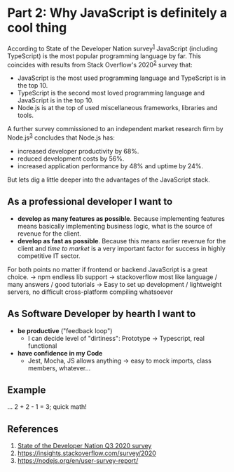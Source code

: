 # Part 2: Why JavaScript is definitely a cool thing

According to State of the Developer Nation survey<sup>[1](#References)</sup> JavaScript (including TypeScript) is the most popular programming language by far. This coincides with results from Stack Overflow's 2020<sup>[2](#References)</sup> survey that:
- JavaScript is the most used programming language and TypeScript is in the top 10.
- TypeScript is the second most loved programming language and JavaScript is in the top 10.
- Node.js is at the top of used miscellaneous frameworks, libraries and tools.

A further survey commissioned to an independent market research firm by Node.js<sup>[3](#References)</sup> concludes that Node.js has:
- increased developer productivity by 68%.
- reduced development costs by 56%.
- increased application performance by 48% and uptime by 24%.

But lets dig a little deeper into the advantages of the JavaScript stack.

## As a professional developer I want to
- **develop as many features as possible**. Because implementing features means basically implementing business logic, what is the source of revenue for the client.
- **develop as fast as possible**. Because this means earlier revenue for the client and _time to market_ is a very important factor for success in highly competitive IT sector.

For both points no matter if frontend or backend JavaScript is a great choice.
    -> npm endless lib support
    -> stackoverflow most like language / many answers / good tutorials
    -> Easy to set up development / lightweight servers, no difficult cross-platform compiling whatsoever

## As Software Developer by hearth I want to
- **be productive** ("feedback loop")
    - I can decide level of "dirtiness": Prototype -> Typescript, real functional
- **have confidence in my Code**
    - Jest, Mocha, JS allows anything -> easy to mock imports, class members, whatever...

## Example 
... 2 + 2 - 1 = 3; quick math!

## References
1. [State of the Developer Nation Q3 2020 survey](https://slashdata-website-cms.s3.amazonaws.com/sample_reports/y7fzAZ8e5XuKCL1Q.pdf)
2. https://insights.stackoverflow.com/survey/2020
3. https://nodejs.org/en/user-survey-report/
